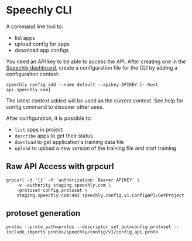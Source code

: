 # Speechly CLI

A command line tool to:

- list apps
- upload config for apps
- download app configs

You need an API key to be able to access the API. After creating one in the
[Speechly dashboard](https://www.speechly.com/dashboard/), create a
configuration file for the CLI by adding a configuration context:

    speechly config add --name default --apikey APIKEY [--host api.speechly.com]

The latest context added will be used as the current context. See help for config
command to discover other uses.

After configuration, it is possible to:

- `list` apps in project
- `describe` apps to get their status
- `download` to get application's training data file
- `upload` to upload a new version of the training file and start training


## Raw API Access with grpcurl

    grpcurl -d '{}' -H 'authorization: Bearer APIKEY' \
        -v -authority staging.speechly.com \
        -protoset config.protoset \
        staging.speechly.com:443 speechly.config.v1.ConfigAPI/GetProject


## protoset generation

    protoc --proto_path=protos --descriptor_set_out=config.protoset --include_imports protos/speechly/config/v1/config_api.proto
